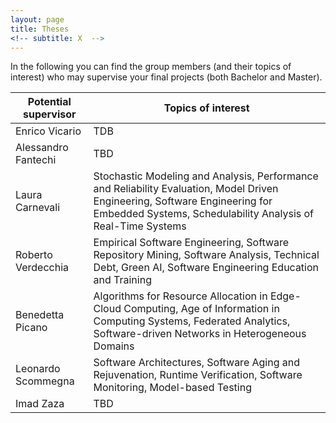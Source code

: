 ```yaml
---
layout: page
title: Theses
<!-- subtitle: X  -->
---
```


In the following you can find the group members (and their topics of interest) who may supervise your final projects (both Bachelor and Master).

| Potential supervisor | Topics of interest |
| --- | --- |
| Enrico Vicario | TDB |
| Alessandro Fantechi | TBD |
| Laura Carnevali | Stochastic Modeling and Analysis, Performance and Reliability Evaluation, Model Driven Engineering, Software Engineering for Embedded Systems, Schedulability Analysis of Real-Time Systems |
| Roberto Verdecchia | Empirical Software Engineering, Software Repository Mining, Software Analysis, Technical Debt, Green AI, Software Engineering Education and Training |
| Benedetta Picano | Algorithms for Resource Allocation in Edge-Cloud Computing, Age of Information in Computing Systems, Federated Analytics, Software-driven Networks in Heterogeneous Domains |
| Leonardo Scommegna | Software Architectures, Software Aging and Rejuvenation, Runtime Verification, Software Monitoring, Model-based Testing  |
| Imad Zaza | TBD |


